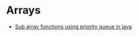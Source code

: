 # Arrays
* [Sub array functions using priority queue in java](https://www.hackerearth.com/practice/basic-programming/bit-manipulation/basics-of-bit-manipulation/practice-problems/algorithm/milly-and-sub-array-83aeedc8/description/)

